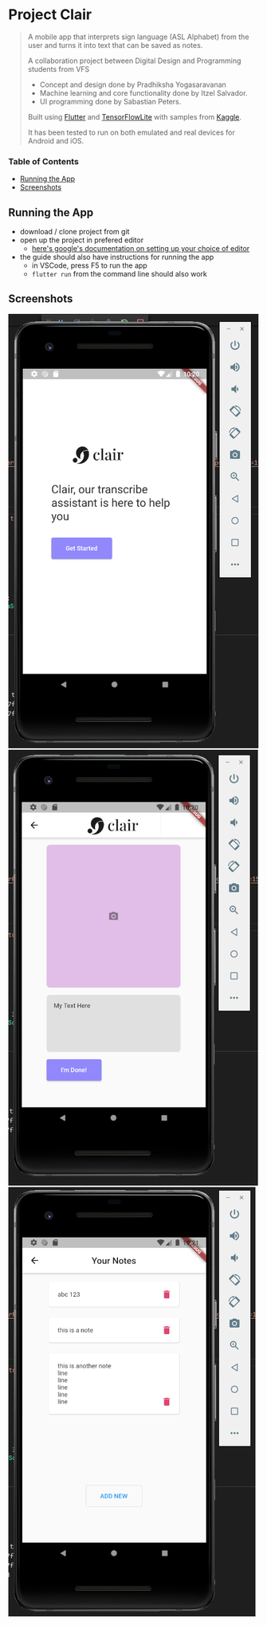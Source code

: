 # Project Clair <!-- omit in toc -->

> A mobile app that interprets sign language (ASL Alphabet) from the user and turns it into text that can be saved as notes. 
> 
> A collaboration project between Digital Design and Programming students from VFS
> - Concept and design done by Pradhiksha Yogasaravanan 
> - Machine learning and core functionality done by Itzel Salvador.
> - UI programming done by Sabastian Peters.
> 
> Built using [Flutter](https://flutter.dev/) and [TensorFlowLite](https://www.tensorflow.org/lite) with samples from [Kaggle](https://www.kaggle.com/datamunge/sign-language-mnist).
>
> It has been tested to run on both emulated and real devices for Android and iOS.


### Table of Contents

- [Running the App](#running-the-app)
- [Screenshots](#screenshots)



## Running the App

- download / clone project from git
- open up the project in prefered editor
  - [here's google's documentation on setting up your choice of editor](https://flutter.dev/docs/get-started/editor)
- the guide should also have instructions for running the app
  - in VSCode, press F5 to run the app
  - `flutter run` from the command line should also work



## Screenshots

![landing page](./readme-assets/landing.png)
![camera page](./readme-assets/camera.png)
![note-list page](./readme-assets/note-list.png)
